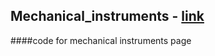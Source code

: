 ## Mechanical_instruments - [link](https://visharad17.github.io/mechanical_instruments/)

####code for mechanical instruments page 
